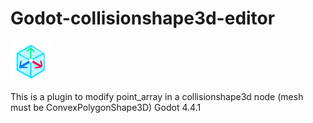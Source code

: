 # Godot-collisionshape3d-editor
![Sample inside Godot](icon.png)

This is a plugin to modify point_array in a collisionshape3d node (mesh must be ConvexPolygonShape3D) Godot 4.4.1
